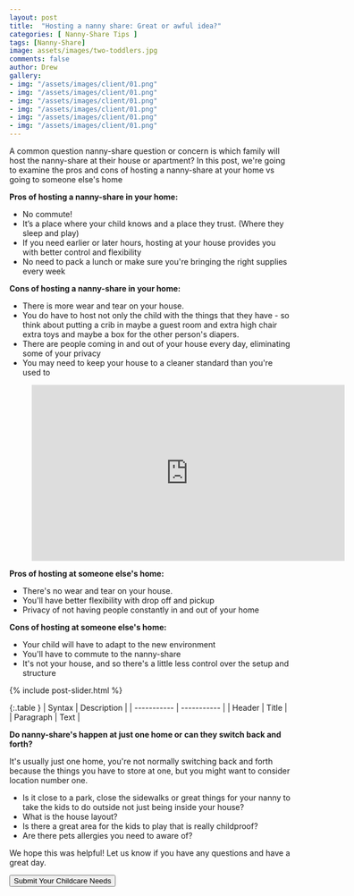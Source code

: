 ```yaml
---
layout: post
title:  "Hosting a nanny share: Great or awful idea?"
categories: [ Nanny-Share Tips ]
tags: [Nanny-Share]
image: assets/images/two-toddlers.jpg
comments: false
author: Drew
gallery: 
- img: "/assets/images/client/01.png"
- img: "/assets/images/client/01.png"
- img: "/assets/images/client/01.png"
- img: "/assets/images/client/01.png"
- img: "/assets/images/client/01.png"
- img: "/assets/images/client/01.png"
---
```


A common question nanny-share question or concern is which family will host the nanny-share at their house or apartment? In this post, we're going to examine the pros and cons of hosting a nanny-share at your home vs going to someone else's home

**Pros of hosting a nanny-share in your home:**
- No commute!
- It’s a place where your child knows and a place they trust. (Where they sleep and play)
- If you need earlier or later hours, hosting at your house provides you with better control and flexibility
- No need to pack a lunch or make sure you're bringing the right supplies every week

**Cons of hosting a nanny-share in your home:**
- There is more wear and tear on your house.
- You do have to host not only the child with the things that they have - so think about putting a crib in maybe a guest room and extra high chair extra toys and maybe a box for the other person's diapers.
- There are people coming in and out of your house every day, eliminating some of your privacy
- You may need to keep your house to a cleaner standard than you're used to

<figure class="video_container">
  <iframe width="560" height="315" src="https://www.youtube.com/embed/EyU76Kw9SUc" frameborder="0" allow="accelerometer; autoplay; encrypted-media; gyroscope; picture-in-picture" allowfullscreen></iframe>
</figure>

**Pros of hosting at someone else's home:**
- There's no wear and tear on your house.
- You'll have better flexibility with drop off and pickup
- Privacy of not having people constantly in and out of your home

**Cons of hosting at someone else's home:**
- Your child will have to adapt to the new environment
- You'll have to commute to the nanny-share
- It's not your house, and so there's a little less control over the setup and structure


{% include post-slider.html %}


{:.table }
| Syntax      | Description |
| ----------- | ----------- |
| Header      | Title       |
| Paragraph   | Text        |




**Do nanny-share's happen at just one home or can they switch back and forth?**

It's usually just one home, you're not normally switching back and forth because the things you have to store at one, but you might want to consider location number one.

- Is it close to a park, close the sidewalks or great things for your nanny to take the kids to do outside not just being inside your house?
- What is the house layout?
- Is there a great area for the kids to play that is really childproof?
- Are there pets allergies you need to aware of?

We hope this was helpful! Let us know if you have any questions and have a great day.

<button type="button" onclick="window.location.href='https://ourvillage.formstack.com/forms/village_main_form';" class="btn btn-primary">Submit Your Childcare Needs</button>